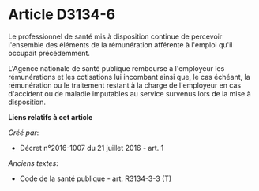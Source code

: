 # Article D3134-6

Le professionnel de santé mis à disposition continue de percevoir l'ensemble des éléments de la rémunération afférente à
l'emploi qu'il occupait précédemment. 

L'Agence nationale de santé publique rembourse à l'employeur les rémunérations et les cotisations lui incombant ainsi que, le
cas échéant, la rémunération ou le traitement restant à la charge de l'employeur en cas d'accident ou de maladie imputables
au service survenus lors de la mise à disposition.

**Liens relatifs à cet article**

_Créé par_:

  - Décret n°2016-1007 du 21 juillet 2016 - art. 1

_Anciens textes_:

  - Code de la santé publique - art. R3134-3-3 (T)
